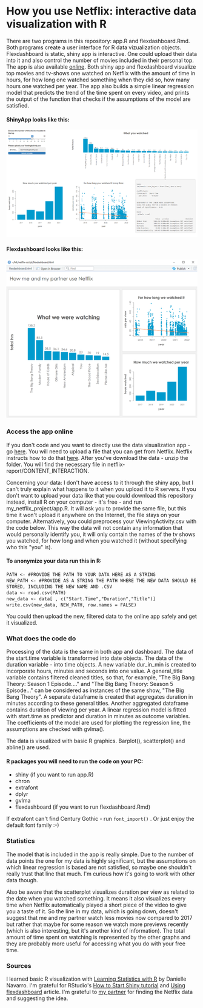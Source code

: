 # How you use Netflix: interactive data visualization with R
There are two programs in this repository: app.R and flexdashboard.Rmd. Both programs create a user interface for R data vizualization objects. Flexdashboard is static, shiny app is interactive. One could upload their data into it and also control the number of movies included in their personal top. The app is also available [online](https://nin-khodorivsko.shinyapps.io/my_netflix_project/). Both shiny app and flexdashboard visualize top movies and tv-shows one watched on Netflix with the amount of time in hours, for how long one watched something when they did so, how many hours one watched per year. The app also builds a simple linear regression model that predicts the trend of the time spent on every video, and prints the output of the function that checks if the assumptions of the model are satisfied.

#### ShinyApp looks like this:

![shiny](./images/Screenshot_shinyApp.png)

#### Flexdashboard looks like this:

![flex](./images/Screenshot_flexdashboard.png)

### Access the app online
If you don't code and you want to directly use the data visualization app - go [here](https://nin-khodorivsko.shinyapps.io/my_netflix_project/). You will need to upload a file that you can get from Netflix. Netflix instructs how to do that [here](https://www.netflix.com/account/getmyinfo). After you've download the data - unzip the folder. You will find the necessary file in netflix-report/CONTENT_INTERACTION.

Concerning your data: I don't have access to it through the shiny app, but I can't truly explain what happens to it when you upload it to R servers. If you don't want to upload your data like that you could download this repository instead, install R on your computer - it's free - and run my_netflix_project/app.R. It will ask you to provide the same file, but this time it won't upload it anywhere on the Internet, the file stays on your computer. 
Alternatively, you could preprocess your ViewingActivity.csv with the code below. This way the data will not contain any information that would personally identify you, it will only contain the names of the tv shows you watched, for how long and when you watched it (without specifying who this "you" is). 
#### To anonymize your data run this in R:
```
PATH <- #PROVIDE THE PATH TO YOUR DATA HERE AS A STRING
NEW_PATH <- #PROVIDE AS A STRING THE PATH WHERE THE NEW DATA SHOULD BE STORED, INCLUDING THE NEW NAME AND .CSV
data <- read.csv(PATH)
new_data <- data[ , c("Start.Time","Duration","Title")]
write.csv(new_data, NEW_PATH, row.names = FALSE)
```
You could then upload the new, filtered data to the online app safely and get it visualized. 
### What does the code do
Processing of the data is the same in both app and dashboard. The data of the start.time variable is transformed into date objects. The data of the duration variable - into time objects. A new variable dur_in_min is created to incorporate hours, minutes and seconds into one value. A general_title variable contains filtered cleaned titles, so that, for example, "The Big Bang Theory: Season 1 Episode...." and "The Big Bang Theory: Season 5 Episode..." can be considered as instances of the same show, "The Big Bang Theory". A separate dataframe is created that aggregates duration in minutes according to these general titles. Another aggregated dataframe contains duration of viewing per year. A linear regression model is fitted with start.time as predictor and duration in minutes as outcome variables. The coefficients of the model are used for plotting the regression line, the assumptions are checked with gvlma(). 

The data is visualized with basic R graphics. Barplot(), scatterplot() and abline() are used. 
#### R packages you will need to run the code on your PC:
* shiny (if you want to run app.R)
* chron
* extrafont
* dplyr
* gvlma
* flexdashboard (if you want to run flexdashboard.Rmd)

If extrafont can't find Century Gothic - run `font_import()` . Or just enjoy the default font family :-) 

### Statistics
The model that is included in the app is really simple. Due to the number of data points the one for my data is highly significant, but the assumptions on which linear regression is based are not satisfied, so maybe one shouldn't really trust that line that much. I'm curious how it's going to work with other data though. 

Also be aware that the scatterplot visualizes duration per view as related to the date when you watched something. It means it also visualizes every time when Netflix automatically played a short piece of the video to give you a taste of it. So the line in my data, which is going down, doesn't suggest that me and my partner watch less movies now compared to 2017 but rather that maybe for some reason we watch more previews recently (which is also interesting, but it's another kind of information). The total amount of time spent on watching is represented by the other graphs and they are probably more useful for accessing what you do with your free time.

### Sources 
I learned basic R visualization with [Learning Statistics with R](https://learningstatisticswithr.com/) by Danielle Navarro.
I'm grateful for RStudio's [How to Start Shiny tutorial](https://shiny.rstudio.com/tutorial/) and [Using flexdashboard](https://rstudio.github.io/flexdashboard/articles/using.html) article.
I'm grateful to [my partner](https://www.linkedin.com/in/soldado-koval/) for finding the Netflix data and suggesting the idea. 
